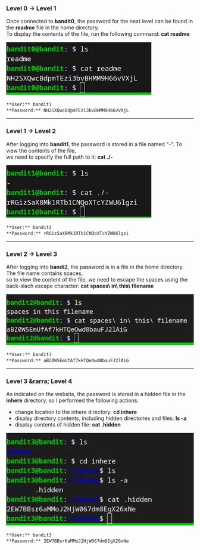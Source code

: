 ### Level 0 &rarr; Level 1  
Once connected to **bandit0**, the password for the next level can be found in the **readme** file in the home directory.  
To display the contents of the file, run the following command: **cat readme**  
  
![bandit0](./Img/Bandit/bandit0.png)  

    **User:** bandit1  
    **Password:** NH2SXQwcBdpmTEzi3bvBHMM9H66vVXjL  
      
-------------------------------------------------------------------
### Level 1 &rarr; Level 2  
After logging into **bandit1**, the password is stored in a file named "-". To view the contents of the file,  
we need to specify the full path to it: **cat ./-**  
  
![bandit1](./Img/Bandit/bandit1.png)  
    
    **User:** bandit2
    **Password:** rRGizSaX8Mk1RTb1CNQoXTcYZWU6lgzi  
      
-------------------------------------------------------------------
### Level 2 &rarr; Level 3
After logging into **bandi2**, the password is in a file in the home directory. The file name contains spaces,  
so to view the content of the file, we need to escape the spaces using the back-slach escape character: **cat spaces\ in\ this\ filename**  
  
![bandit2](./Img/Bandit/bandit2.png)  

    **User:** bandit3
    **Password:** aBZ0W5EmUfAf7kHTQeOwd8bauFJ2lAiG  

-------------------------------------------------------------------
### Level 3 &rarra; Level 4
As indicated on the website, the password is stored in a hidden file in the **inhere** directory, so I performed the following actions:  
- change location to the inhere directory: **cd inhere**  
- display directory contents, including hidden directories and files: **ls -a**  
- display contents of hidden file: **cat .hidden**  

![bandit3](./Img/Bandit/bandit3.png)

    **User:** bandit3
    **Password:** 2EW7BBsr6aMMoJ2HjW067dm8EgX26xNe  
